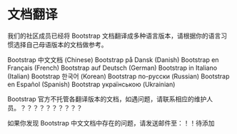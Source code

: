 # 文档翻译

我们的社区成员已经将 Bootstrap 文档翻译成多种语言版本，请根据你的语言习惯选择自己母语版本的文档做参考。

Bootstrap 中文文档 (Chinese)
Bootstrap på Dansk (Danish)
Bootstrap en Français (French)
Bootstrap auf Deutsch (German)
Bootstrap in Italiano (Italian)
Bootstrap 한국어 (Korean)
Bootstrap по-русски (Russian)
Bootstrap en Español (Spanish)
Bootstrap українською (Ukrainian)

Bootstrap 官方不托管各翻译版本的文档，如遇问题，请联系相应的维护人员。？？？？？？？？？？

如果你发现 Bootstrap 中文文档中存在的问题，请发送邮件至：！！待添加